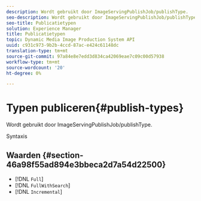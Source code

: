 ```yaml
---
description: Wordt gebruikt door ImageServingPublishJob/publishType.
seo-description: Wordt gebruikt door ImageServingPublishJob/publishType.
seo-title: Publicatietypen
solution: Experience Manager
title: Publicatietypen
topic: Dynamic Media Image Production System API
uuid: c931c973-9b2b-4ccd-87ac-e424c61148dc
translation-type: tm+mt
source-git-commit: 97a84e8e7edd3d834ca42069eae7c09c00d57938
workflow-type: tm+mt
source-wordcount: '20'
ht-degree: 0%

---
```



# Typen publiceren{#publish-types}

Wordt gebruikt door ImageServingPublishJob/publishType.

Syntaxis

## Waarden {#section-46a98f55ad894e3bbeca2d7a54d22500}

* [!DNL `Full`]
* [!DNL `FullWithSearch`]
* [!DNL `Incremental`]

